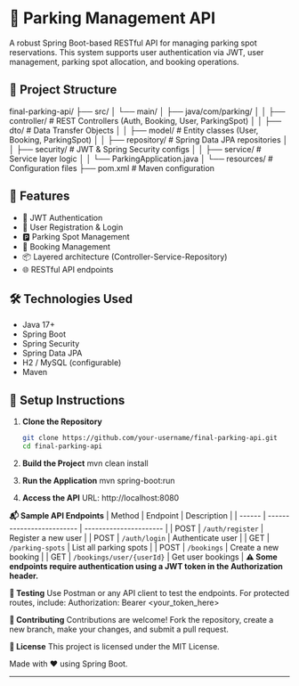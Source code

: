 # 🚗 Parking Management API

A robust Spring Boot-based RESTful API for managing parking spot reservations. This system supports user authentication via JWT, user management, parking spot allocation, and booking operations.

## 📁 Project Structure
final-parking-api/
├── src/
│ └── main/
│ ├── java/com/parking/
│ │ ├── controller/ # REST Controllers (Auth, Booking, User, ParkingSpot)
│ │ ├── dto/ # Data Transfer Objects
│ │ ├── model/ # Entity classes (User, Booking, ParkingSpot)
│ │ ├── repository/ # Spring Data JPA repositories
│ │ ├── security/ # JWT & Spring Security configs
│ │ ├── service/ # Service layer logic
│ │ └── ParkingApplication.java
│ └── resources/ # Configuration files
├── pom.xml # Maven configuration


## 🚀 Features

- 🔐 JWT Authentication
- 👥 User Registration & Login
- 🅿️ Parking Spot Management
- 📅 Booking Management
- 📦 Layered architecture (Controller-Service-Repository)
- 🌐 RESTful API endpoints

## 🛠 Technologies Used

- Java 17+
- Spring Boot
- Spring Security
- Spring Data JPA
- H2 / MySQL (configurable)
- Maven

## 🔧 Setup Instructions

1. **Clone the Repository**
   ```bash
   git clone https://github.com/your-username/final-parking-api.git
   cd final-parking-api

2. **Build the Project**
   mvn clean install

3. **Run the Application**
   mvn spring-boot:run

4. **Access the API**
    URL: http://localhost:8080

**📬 Sample API Endpoints**
| Method | Endpoint                  | Description            |
| ------ | ------------------------- | ---------------------- |
| POST   | `/auth/register`          | Register a new user    |
| POST   | `/auth/login`             | Authenticate user      |
| GET    | `/parking-spots`          | List all parking spots |
| POST   | `/bookings`               | Create a new booking   |
| GET    | `/bookings/user/{userId}` | Get user bookings      |
**⚠️ Some endpoints require authentication using a JWT token in the Authorization header.**


**🧪 Testing**
Use Postman or any API client to test the endpoints. For protected routes, include:
Authorization: Bearer <your_token_here>


**🤝 Contributing**
Contributions are welcome! Fork the repository, create a new branch, make your changes, and submit a pull request.

**📄 License**
This project is licensed under the MIT License.

Made with ❤️ using Spring Boot.

---




